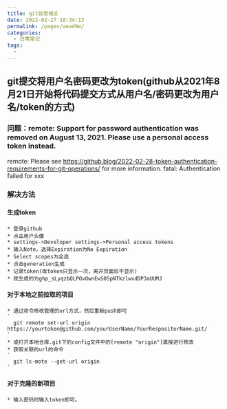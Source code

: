 ```yaml
---
title: git日常相关
date: 2022-02-27 18:34:13
permalink: /pages/aead9e/
categories:
  - 日常笔记
tags:
  - 
---
```

## git提交将用户名密码更改为token(github从2021年8月21日开始将代码提交方式从用户名/密码更改为用户名/token的方式)
### 问题：remote: Support for password authentication was removed on August 13, 2021. Please use a personal access token instead.
remote: Please see https://github.blog/2022-02-28-token-authentication-requirements-for-git-operations/ for more information.
fatal: Authentication failed for xxx

### 解决方法
#### 生成token
    * 登录github
    * 点击用户头像
    * settings->Developer settings->Personal access tokens
    * 输入Note，选择Expiration为No Expiration
    * Select scopes为全选
    * 点击generation生成
    * 记录token(改token只显示一次，离开页面后不显示)
    * 我生成的为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
#### 对于本地之前拉取的项目
    * 通过命令修改管理的url方式，然后重新push即可
    `
      git remote set-url origin https://yourtoken@github.com/yourUserName/YourRespositorName.git/
    `
    * 或打开本地仓库.git下的config文件中的[remote "origin"]直接进行修改
    * 获取关联的url的命令
    `
      git ls-mote --get-url origin
    `
#### 对于克隆的新项目
    * 输入密码时输入token即可。